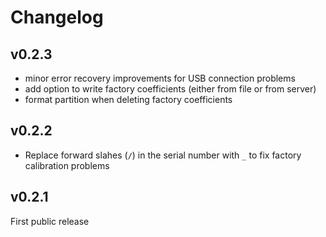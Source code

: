 # Changelog

## v0.2.3

- minor error recovery improvements for USB connection problems
- add option to write factory coefficients (either from file or from server)
- format partition when deleting factory coefficients

## v0.2.2

- Replace forward slahes (`/`) in the serial number with `_` to fix factory calibration problems

## v0.2.1

First public release